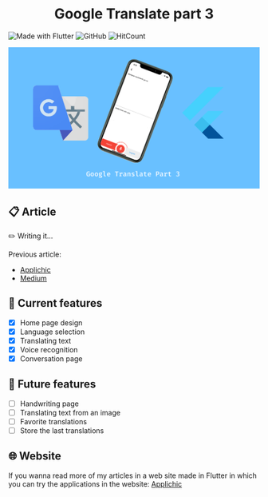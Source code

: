 <h1 align=center>Google Translate part 3</h1>
 
![Made with Flutter](https://img.shields.io/badge/Made%20With-Flutter-blue?style=flat-square)  ![GitHub](https://img.shields.io/github/license/Appli-chic/google-translate-flutter?style=flat-square)  ![HitCount](http://hits.dwyl.com/Appli-chic/google-translate-flutter.svg)

![presentation](./medias/presentation.png)

## 📋 Article
✏️ Writing it...    
    
Previous article:
* <a href='https://applichic.fr/#/articles/101baae8-6c0c-4d61-97c7-aa0ce3623f36'>Applichic</a>
* <a href='https://medium.com/@applichic/flutter-google-translate-part-2-3374ecdb8aa0'>Medium</a>

## 🐝 Current features
- [x] Home page design
- [x] Language selection
- [x] Translating text
- [x] Voice recognition
- [x] Conversation page

## 🚧 Future features
- [ ] Handwriting page
- [ ] Translating text from an image
- [ ] Favorite translations
- [ ] Store the last translations

## 🌐 Website
If you wanna read more of my articles in a web site made in Flutter in which you can try the applications in the website:
<a href='https://applichic.fr'>Applichic</a>